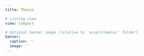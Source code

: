 ```yaml
---
title: Thesis

# Listing view
view: compact

# Optional banner image (relative to `assets/media/` folder).
banner:
  caption: ''
  image: ''
---
```

